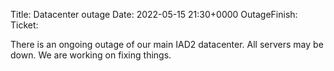 Title: Datacenter outage
Date: 2022-05-15 21:30+0000
OutageFinish:
Ticket:

There is an ongoing outage of our main IAD2 datacenter. 
All servers may be down. We are working on fixing things. 

